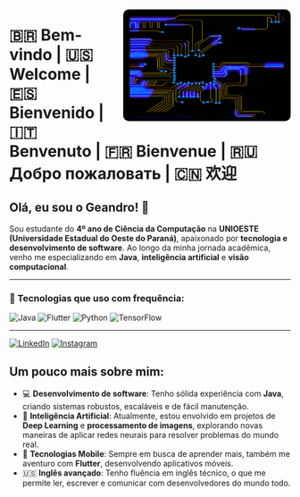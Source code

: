 <div style="float: right; margin-left: 20px; margin-top: 10px; margin-bottom: 10px;">
  <img src="loop_processing GIF.gif" alt="CPU gif" width="300" height="200" style="border-radius: 10px;">
</div>


# 🇧🇷 Bem-vindo | 🇺🇸 Welcome | 🇪🇸 Bienvenido | 🇮🇹 Benvenuto | 🇫🇷 Bienvenue | 🇷🇺 Добро пожаловать | 🇨🇳 欢迎

## Olá, eu sou o Geandro! 👋

Sou estudante do **4º ano de Ciência da Computação** na **UNIOESTE (Universidade Estadual do Oeste do Paraná)**, apaixonado por **tecnologia e desenvolvimento de software**. Ao longo da minha jornada acadêmica, venho me especializando em **Java**, **inteligência artificial** e **visão computacional**.

---
### 🚀 Tecnologias que uso com frequência:

![Java](https://img.shields.io/badge/Java-ED8B00?style=for-the-badge&logo=java&logoColor=white)
![Flutter](https://img.shields.io/badge/Flutter-02569B?style=for-the-badge&logo=flutter&logoColor=white)
![Python](https://img.shields.io/badge/Python-3776AB?style=for-the-badge&logo=python&logoColor=white)
![TensorFlow](https://img.shields.io/badge/TensorFlow-FF6F00?style=for-the-badge&logo=tensorflow&logoColor=white)

---
[![LinkedIn](https://img.shields.io/badge/-LinkedIn-0A66C2?style=for-the-badge&logo=linkedin&logoColor=white)](https://www.linkedin.com/in/seu-usuario)
[![Instagram](https://img.shields.io/badge/-Instagram-E4405F?style=for-the-badge&logo=instagram&logoColor=white)](https://www.instagram.com/seu-usuario)


## Um pouco mais sobre mim:

- 💻 **Desenvolvimento de software**: Tenho sólida experiência com **Java**, criando sistemas robustos, escaláveis e de fácil manutenção.
- 🧠 **Inteligência Artificial**: Atualmente, estou envolvido em projetos de **Deep Learning** e **processamento de imagens**, explorando novas maneiras de aplicar redes neurais para resolver problemas do mundo real.
- 📱 **Tecnologias Mobile**: Sempre em busca de aprender mais, também me aventuro com **Flutter**, desenvolvendo aplicativos móveis.
- 🇺🇸 **Inglês avançado**: Tenho fluência em inglês técnico, o que me permite ler, escrever e comunicar com desenvolvedores do mundo todo.

